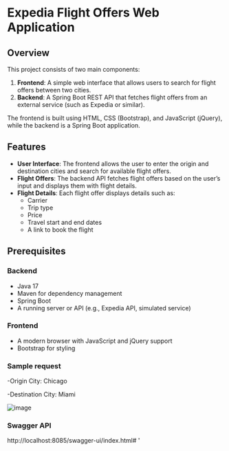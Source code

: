 # Expedia Flight Offers Web Application

## Overview
This project consists of two main components:

1. **Frontend**: A simple web interface that allows users to search for flight offers between two cities.
2. **Backend**: A Spring Boot REST API that fetches flight offers from an external service (such as Expedia or similar).

The frontend is built using HTML, CSS (Bootstrap), and JavaScript (jQuery), while the backend is a Spring Boot application.

## Features

- **User Interface**: The frontend allows the user to enter the origin and destination cities and search for available flight offers.
- **Flight Offers**: The backend API fetches flight offers based on the user’s input and displays them with flight details.
- **Flight Details**: Each flight offer displays details such as:
  - Carrier
  - Trip type
  - Price
  - Travel start and end dates
  - A link to book the flight

## Prerequisites

### Backend
- Java 17
- Maven for dependency management
- Spring Boot
- A running server or API (e.g., Expedia API, simulated service)

### Frontend
- A modern browser with JavaScript and jQuery support
- Bootstrap for styling

### Sample request
-Origin City: Chicago

-Destination City: Miami

![image](https://github.com/user-attachments/assets/035e1771-e868-452d-80ed-904a14ecae94)

### Swagger API
http://localhost:8085/swagger-ui/index.html#
 '



